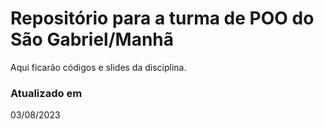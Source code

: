 # Repositório para a turma de POO do São Gabriel/Manhã

Aqui ficarão códigos e slides da disciplina.

### Atualizado em

03/08/2023